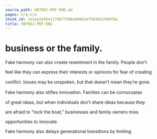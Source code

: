 ```yaml
---
source_path: H079OJ-PDF-ENG.md
pages: n/a-n/a
chunk_id: 1e1ee2a95411746f7508a9d0e2ef5630e2504f8a
title: H079OJ-PDF-ENG
---
```

# business or the family.

Fake harmony can also create resentment in the family. People don’t

feel like they can express their interests or opinions for fear of creating

conﬂict. Issues may be unspoken, but that doesn’t mean they’re gone.

Fake harmony also stiﬂes innovation. Families can be cornucopias

of great ideas, but when individuals don’t share ideas because they

are afraid to “rock the boat,” businesses and family owners miss

opportunities to innovate.

Fake harmony also delays generational transitions by limiting

